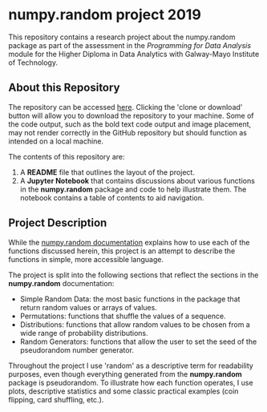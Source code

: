# numpy.random project 2019

This repository contains a research project about the numpy.random package as part of the assessment in the *Programming for Data Analysis* module for the Higher Diploma in Data Analytics with Galway-Mayo Institute of Technology.


## About this Repository

The repository can be accessed [here](https://github.com/jennifer-ryan/numpy.random-project). Clicking the 'clone or download' button will allow you to download the repository to your machine. Some of the code output, such as the bold text code output and image placement, may not render correctly in the GitHub repository but should function as intended on a local machine. 

The contents of this repository are:

1. A **README** file that outlines the layout of the project.
2. A **Jupyter Notebook** that contains discussions about various functions in the **numpy.random** package and code to help illustrate them. The notebook contains a table of contents to aid navigation.


## Project Description

While the [numpy.random documentation](https://docs.scipy.org/doc/numpy-1.16.0/reference/routines.random.html#) explains how to use each of the functions discussed herein, this project is an attempt to describe the functions in simple, more accessible language. 

The project is split into the following sections that reflect the sections in the **numpy.random** documentation:

- Simple Random Data: the most basic functions in the package that return random values or arrays of values. 
- Permutations: functions that shuffle the values of a sequence.
- Distributions: functions that allow random values to be chosen from a wide range of probability distributions.
- Random Generators: functions that allow the user to set the seed of the pseudorandom number generator.

Throughout the project I use 'random' as a descriptive term for readability purposes, even though everything generated from the **numpy.random** package is pseudorandom. To illustrate how each function operates, I use plots, descriptive statistics and some classic practical examples (coin flipping, card shuffling, etc.).